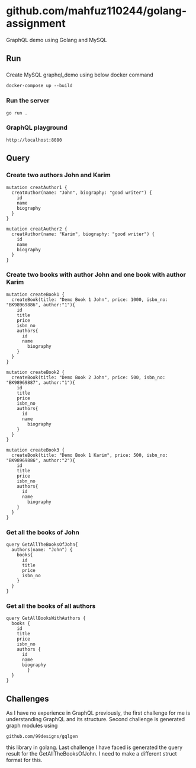 # github.com/mahfuz110244/golang-assignment
GraphQL demo using Golang and MySQL

## Run
###
Create MySQL graphql_demo using below docker command
```
docker-compose up --build
```

### Run the server
```
go run .
```

### GraphQL playground
```
http://localhost:8080
```

## Query

### Create two authors John and Karim
```
mutation creatAuthor1 {
  creatAuthor(name: "John", biography: "good writer") {
    id
    name
    biography
  }
}

mutation creatAuthor2 {
  creatAuthor(name: "Karim", biography: "good writer") {
    id
    name
    biography
  }
}
```

### Create two books with author John and one book with author Karim
```
mutation createBook1 {
  createBook(title: "Demo Book 1 John", price: 1000, isbn_no: "BK98969886", author:"1"){
    id
    title
    price
    isbn_no
    authors{
      id
      name
    	biography
    }
  }
}

mutation createBook2 {
  createBook(title: "Demo Book 2 John", price: 500, isbn_no: "BK98969887", author:"1"){
    id
    title
    price
    isbn_no
    authors{
      id
      name
    	biography
    }
  }
}

mutation createBook3 {
  createBook(title: "Demo Book 1 Karim", price: 500, isbn_no: "BK98969886", author:"2"){
    id
    title
    price
    isbn_no
    authors{
      id
      name
    	biography
    }
  }
}
```

### Get all the books of John
```
query GetAllTheBooksOfJohn{
  authors(name: "John") {
    books{
      id
      title
      price
      isbn_no
    }
  }
}
```

### Get all the books of all authors
```
query GetAllBooksWithAuthors {
  books {
    id
    title
    price
    isbn_no
    authors {
      id
      name
      biography
		} 
  }
}
```


## Challenges
As I have no experience in GraphQL previously, the first challenge for me is understanding GraphQL and its structure. Second challenge is generated graph modules using
```
github.com/99designs/gqlgen
```
this library in golang. Last challenge I have faced is generated the query result for the GetAllTheBooksOfJohn. I need to make a different struct format for this.
